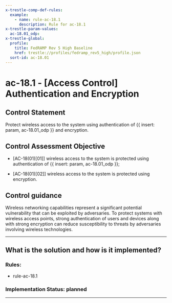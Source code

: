 ```yaml
---
x-trestle-comp-def-rules:
  example:
    - name: rule-ac-18.1
      description: Rule for ac-18.1
x-trestle-param-values:
  ac-18.01_odp:
x-trestle-global:
  profile:
    title: FedRAMP Rev 5 High Baseline
    href: trestle://profiles/fedramp_rev5_high/profile.json
  sort-id: ac-18.01
---
```


# ac-18.1 - \[Access Control\] Authentication and Encryption

## Control Statement

Protect wireless access to the system using authentication of {{ insert: param, ac-18.01_odp }} and encryption.

## Control Assessment Objective

- \[AC-18(01)[01]\] wireless access to the system is protected using authentication of {{ insert: param, ac-18.01_odp }};

- \[AC-18(01)[02]\] wireless access to the system is protected using encryption.

## Control guidance

Wireless networking capabilities represent a significant potential vulnerability that can be exploited by adversaries. To protect systems with wireless access points, strong authentication of users and devices along with strong encryption can reduce susceptibility to threats by adversaries involving wireless technologies.

______________________________________________________________________

## What is the solution and how is it implemented?

<!-- For implementation status enter one of: implemented, partial, planned, alternative, not-applicable -->

<!-- Note that the list of rules under ### Rules: is read-only and changes will not be captured after assembly to JSON -->

<!-- Add control implementation description here for control: ac-18.1 -->

### Rules:

  - rule-ac-18.1

### Implementation Status: planned

______________________________________________________________________
